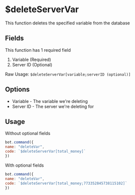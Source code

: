 # $deleteServerVar

This function deletes the specified variable from the database

## Fields

This function has 1 required field

1. Variable (Required)
2. Server ID (Optional)

Raw Usage: `$deleteServerVar[variable;serverID (optional)]`

## Options

* Variable - The variable we're deleting
* Server ID - The server we're deleting for

## Usage

Without optional fields

```javascript
bot.command({
name: "deleteVar",
code: `$deleteServerVar[total_money]`
})
```

With optional fields

```javascript
bot.command({
name: "deleteVar",
code: `$deleteServerVar[total_money;773352845738115102]`
})
```
